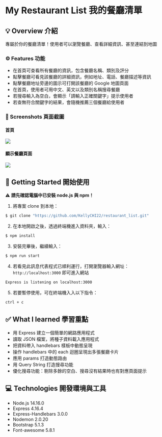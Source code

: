 # My Restaurant List 我的餐廳清單

## 💡 Overview 介紹

專屬於你的餐廳清單！使用者可以瀏覽餐廳、查看詳細資訊、甚至連結到地圖

### ⚙️ Features 功能

- 在首頁可查看所有餐廳的資訊，包含餐廳名稱、類別及評分
- 點擊餐廳可看見該餐廳的詳細資訊，例如地址、電話、餐廳描述等資訊
- 點擊餐廳地址旁邊的圖示可打開該餐廳的 Google 地圖頁面
- 在首頁，使用者可用中文、英文以及類別名稱搜尋餐廳
- 若搜尋輸入為空白，會顯示「請輸入正確關鍵字」提示使用者
- 若查無符合關鍵字的結果，會隨機推薦三個餐廳給使用者

### 👀 Screenshots 頁面截圖
#### 首頁
![](public/screenshots/screenshot_index.jpg)
#### 顯示餐廳頁面
![](public/screenshots/screenshot_show.jpg)


## 🚀 Getting Started 開始使用

⚠️ **請先確認電腦中已安裝 node.js 與 npm！**

1. 將專案 clone 到本地：

```bash
$ git clone "https://github.com/KellyCHI22/restaurant_list.git"
```
2. 在本地開啟之後，透過終端機進入資料夾，輸入：

```bash
$ npm install
```

3. 安裝完畢後，繼續輸入：

```bash
$ npm run start
```

4. 若看見此訊息代表程式已順利運行，打開瀏覽器輸入網址：`http://localhost:3000` 即可進入網站

```bash
Express is listening on localhost:3000
```

5. 若要暫停使用，可在終端機入入以下指令：

```bash
ctrl + c
```
## ✅ What I learned 學習重點
* 用 Express 建立一個簡單的網路應用程式
* 讀取 JSON 檔案，將種子資料載入應用程式
* 把資料帶入 handlebars 樣板中動態呈現
* 操作 handlebars 中的 each 迴圈呈現出多張餐廳卡片
* 應用 params 打造動態路由
* 用 Query String 打造搜尋功能
* 優化搜尋功能：剔除多餘的空白、搜尋沒有結果時也有對應頁面提示


## 💻 Technologies 開發環境與工具

- Node.js 14.16.0
- Express 4.16.4
- Express-Handlebars 3.0.0
- Nodemon 2.0.20
- Bootstrap 5.1.3
- Font-awesome 5.8.1
